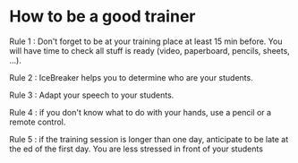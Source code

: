 # How to be a good trainer

Rule 1 : Don't forget to be at your training place at least 15 min before. You will have time to check all stuff is ready \(video, paperboard, pencils, sheets, ...\).

Rule 2 :  IceBreaker helps you to determine who are your students.

Rule 3 : Adapt your speech to your students.

Rule 4 : if you don't know what to do with your hands, use a pencil or a remote control.

Rule 5 : if the training session is longer than one day, anticipate to be late at the ed of the first day. You are less stressed in front of your students


